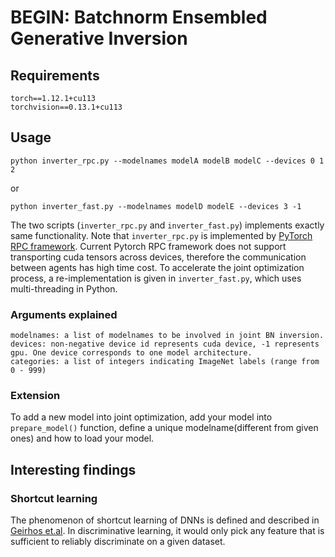# BEGIN: Batchnorm Ensembled Generative Inversion

## Requirements
    torch==1.12.1+cu113
    torchvision==0.13.1+cu113
    
## Usage
    python inverter_rpc.py --modelnames modelA modelB modelC --devices 0 1 2
or 
    
    python inverter_fast.py --modelnames modelD modelE --devices 3 -1
    
The two scripts (`inverter_rpc.py` and `inverter_fast.py`) implements exactly same functionality.
Note that `inverter_rpc.py` is implemented by [PyTorch RPC framework](https://pytorch.org/docs/stable/rpc.html). 
Current Pytorch RPC framework does not support transporting cuda tensors across devices, therefore the communication between agents has high time cost. To accelerate the joint optimization process, a re-implementation is given in `inverter_fast.py`, which uses multi-threading in Python.

### Arguments explained
    modelnames: a list of modelnames to be involved in joint BN inversion.
    devices: non-negative device id represents cuda device, -1 represents gpu. One device corresponds to one model architecture.
    categories: a list of integers indicating ImageNet labels (range from 0 - 999)
    

### Extension
To add a new model into joint optimization, add your model into `prepare_model()` function, define a unique modelname(different from given ones) and how to load your model.

## Interesting findings

### Shortcut learning
The phenomenon of shortcut learning of DNNs is defined and described in [Geirhos et.al](https://www.nature.com/articles/s42256-020-00257-z). In discriminative learning, it would only pick any feature that is sufficient to reliably discriminate on a given dataset.
